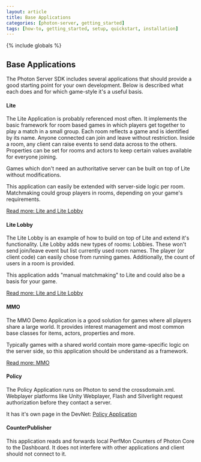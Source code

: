 ```yaml
---
layout: article
title: Base Applications
categories: [photon-server, getting_started]
tags: [how-to, getting_started, setup, quickstart, installation]
---
```

{% include globals %}

## Base Applications

The Photon Server SDK includes several applications that should provide
a good starting point for your own development. Below is described what
each does and for which game-style it's a useful basis.

#### Lite

The Lite Application is probably referenced most often. It implements
the basic framework for room based games in which players get together
to play a match in a small group. Each room reflects a game and is
identified by its name. Anyone connected can join and leave without
restriction. Inside a room, any client can raise events to send data
across to the others. Properties can be set for rooms and actors to keep
certain values available for everyone joining.

Games which don't need an authoritative server can be built on top of
Lite without modifications.

This application can easily be extended with server-side logic per room.
Matchmaking could group players in rooms, depending on your game's
requirements.

[Read more: Lite and Lite Lobby](/liteandlitelobbyaddon)

#### Lite Lobby

The Lite Lobby is an example of how to build on top of Lite and extend
it's functionality. Lite Lobby adds new types of rooms: Lobbies. These
won't send join/leave event but list currently used room names. The
player (or client code) can easily chose from running games.
Additionally, the count of users in a room is provided.

This application adds "manual matchmaking" to Lite and could also be a
basis for your game.

[Read more: Lite and Lite Lobby](/liteandlitelobbyaddon)

#### MMO

The MMO Demo Application is a good solution for games where all players
share a large world. It provides interest management and most common
base classes for items, actors, properties and more.

Typically games with a shared world contain more game-specific logic on
the server side, so this application should be understand as a
framework.

[Read more: MMO](/mmo)

#### Policy

The Policy Application runs on Photon to send the crossdomain.xml.
Webplayer platforms like Unity Webplayer, Flash and Silverlight request
authorization before they contact a server.

It has it's own page in the DevNet: [Policy
Application](/PolicyApp)

#### CounterPublisher

This application reads and forwards local PerfMon Counters of Photon
Core to the Dashboard. It does not interfere with other applications and
client should not connect to it.
